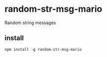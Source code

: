 # random-str-msg-mario
Random string messages


## install 
```npm
npm install -g random-str-msg-mario
```